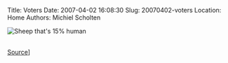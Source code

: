 Title: Voters
Date: 2007-04-02 16:08:30
Slug: 20070402-voters
Location: Home
Authors: Michiel Scholten

<div class="content-image"><div><img src="http://aquariusoft.org/~mbscholt/images/content/uf_voter_sheep.gif" alt="Sheep that's 15% human" title="Sheep that's 15% human" /></div></div>
<br style="clear: both;" />

<p><a href="http://ars.userfriendly.org/cartoons/?id=20070401">Source</a>]</p>
